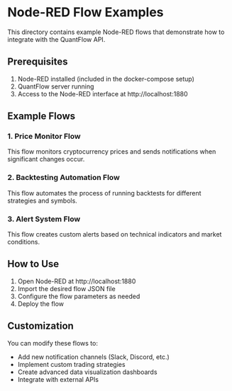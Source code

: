 # Node-RED Flow Examples

This directory contains example Node-RED flows that demonstrate how to integrate with the QuantFlow API.

## Prerequisites

1. Node-RED installed (included in the docker-compose setup)
2. QuantFlow server running
3. Access to the Node-RED interface at http://localhost:1880

## Example Flows

### 1. Price Monitor Flow

This flow monitors cryptocurrency prices and sends notifications when significant changes occur.

### 2. Backtesting Automation Flow

This flow automates the process of running backtests for different strategies and symbols.

### 3. Alert System Flow

This flow creates custom alerts based on technical indicators and market conditions.

## How to Use

1. Open Node-RED at http://localhost:1880
2. Import the desired flow JSON file
3. Configure the flow parameters as needed
4. Deploy the flow

## Customization

You can modify these flows to:
- Add new notification channels (Slack, Discord, etc.)
- Implement custom trading strategies
- Create advanced data visualization dashboards
- Integrate with external APIs